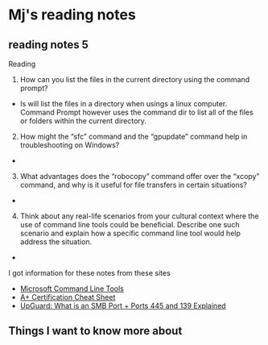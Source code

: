 # Mj's reading notes

## reading notes 5

Reading



1. How can you list the files in the current directory using the command prompt?
- ls will list the files in a directory when usings a linux computer. Command Prompt however uses the command dir to list all of the files or folders within the current directory. 
2. How might the “sfc” command and the “gpupdate” command help in troubleshooting on Windows?
- 
3. What advantages does the “robocopy” command offer over the “xcopy” command, and why is it useful for file transfers in certain situations?
- 
4. Think about any real-life scenarios from your cultural context where the use of command line tools could be beneficial. Describe one such scenario and explain how a specific command line tool would help address the situation.
- 

I got information for these notes from these sites 
- [Microsoft Command Line Tools](https://www.professormesser.com/professor-messer-archives/220-1002/microsoft-command-line-tools/)
- [A+ Certification Cheat Sheet](https://gcit.enschool.org/ourpages/auto/2017/8/2/56105037/220%20901%20Cheat%20Sheet%202017.pdf)
- [UpGuard: What is an SMB Port + Ports 445 and 139 Explained](https://www.upguard.com/blog/smb-port)

## Things I want to know more about 
